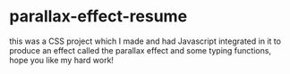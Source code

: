 # parallax-effect-resume
this was a CSS project which I made and had Javascript integrated in it to produce an effect called the parallax effect and some typing functions, hope you like my hard work!
